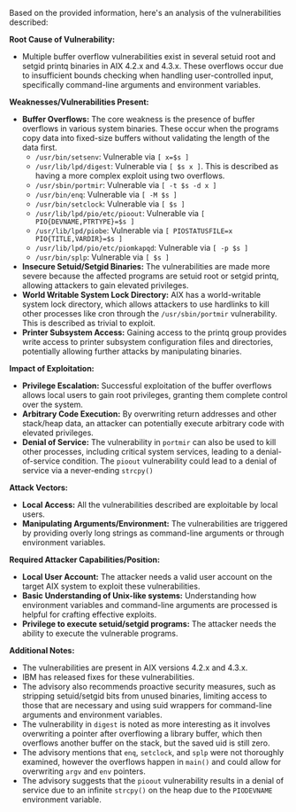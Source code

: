 Based on the provided information, here's an analysis of the vulnerabilities described:

**Root Cause of Vulnerability:**

*   Multiple buffer overflow vulnerabilities exist in several setuid root and setgid printq binaries in AIX 4.2.x and 4.3.x. These overflows occur due to insufficient bounds checking when handling user-controlled input, specifically command-line arguments and environment variables.

**Weaknesses/Vulnerabilities Present:**

*   **Buffer Overflows:** The core weakness is the presence of buffer overflows in various system binaries. These occur when the programs copy data into fixed-size buffers without validating the length of the data first.
    *   `/usr/bin/setsenv`: Vulnerable via `[ x=$s ]`
    *   `/usr/lib/lpd/digest`: Vulnerable via `[ $s x ]`. This is described as having a more complex exploit using two overflows.
    *   `/usr/sbin/portmir`: Vulnerable via `[ -t $s -d x ]`
    *   `/usr/bin/enq`: Vulnerable via `[ -M $s ]`
    *   `/usr/bin/setclock`: Vulnerable via `[ $s ]`
    *   `/usr/lib/lpd/pio/etc/pioout`: Vulnerable via `[ PIO{DEVNAME,PTRTYPE}=$s ]`
    *    `/usr/lib/lpd/piobe`: Vulnerable via `[ PIOSTATUSFILE=x PIO{TITLE,VARDIR}=$s ]`
    *    `/usr/lib/lpd/pio/etc/piomkapqd`: Vulnerable via `[ -p $s ]`
    *    `/usr/bin/splp`: Vulnerable via `[ $s ]`
*   **Insecure Setuid/Setgid Binaries:** The vulnerabilities are made more severe because the affected programs are setuid root or setgid printq, allowing attackers to gain elevated privileges.
*   **World Writable System Lock Directory:** AIX has a world-writable system lock directory, which allows attackers to use hardlinks to kill other processes like cron through the `/usr/sbin/portmir` vulnerability. This is described as trivial to exploit.
*   **Printer Subsystem Access:** Gaining access to the printq group provides write access to printer subsystem configuration files and directories, potentially allowing further attacks by manipulating binaries.

**Impact of Exploitation:**

*   **Privilege Escalation:** Successful exploitation of the buffer overflows allows local users to gain root privileges, granting them complete control over the system.
*   **Arbitrary Code Execution:** By overwriting return addresses and other stack/heap data, an attacker can potentially execute arbitrary code with elevated privileges.
*   **Denial of Service:** The vulnerability in `portmir` can also be used to kill other processes, including critical system services, leading to a denial-of-service condition. The `pioout` vulnerability could lead to a denial of service via a never-ending `strcpy()`

**Attack Vectors:**

*   **Local Access:** All the vulnerabilities described are exploitable by local users.
*   **Manipulating Arguments/Environment:** The vulnerabilities are triggered by providing overly long strings as command-line arguments or through environment variables.

**Required Attacker Capabilities/Position:**

*   **Local User Account:** The attacker needs a valid user account on the target AIX system to exploit these vulnerabilities.
*   **Basic Understanding of Unix-like systems:** Understanding how environment variables and command-line arguments are processed is helpful for crafting effective exploits.
*   **Privilege to execute setuid/setgid programs:** The attacker needs the ability to execute the vulnerable programs.

**Additional Notes:**
* The vulnerabilities are present in AIX versions 4.2.x and 4.3.x.
* IBM has released fixes for these vulnerabilities.
* The advisory also recommends proactive security measures, such as stripping setuid/setgid bits from unused binaries, limiting access to those that are necessary and using suid wrappers for command-line arguments and environment variables.
* The vulnerability in `digest` is noted as more interesting as it involves overwriting a pointer after overflowing a library buffer, which then overflows another buffer on the stack, but the saved uid is still zero.
* The advisory mentions that `enq`, `setclock`, and `splp` were not thoroughly examined, however the overflows happen in `main()` and could allow for overwriting `argv` and `env` pointers.
* The advisory suggests that the `pioout` vulnerability results in a denial of service due to an infinite `strcpy()` on the heap due to the `PIODEVNAME` environment variable.